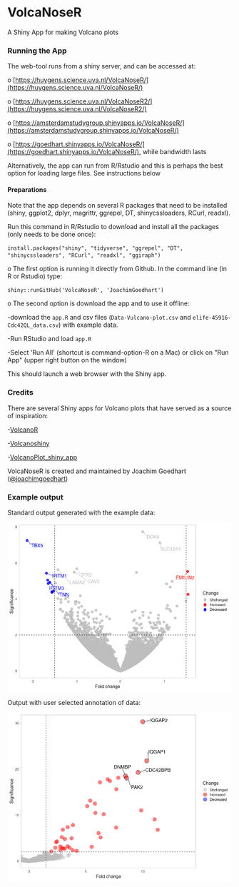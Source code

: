# VolcaNoseR
A Shiny App for making Volcano plots


### Running the App

The web-tool runs from a shiny server, and can be accessed at:

o [https://huygens.science.uva.nl/VolcaNoseR/](https://huygens.science.uva.nl/VolcaNoseR/)

o [https://huygens.science.uva.nl/VolcaNoseR2/](https://huygens.science.uva.nl/VolcaNoseR2/)

o [https://amsterdamstudygroup.shinyapps.io/VolcaNoseR/](https://amsterdamstudygroup.shinyapps.io/VolcaNoseR/)

o [https://goedhart.shinyapps.io/VolcaNoseR/](https://goedhart.shinyapps.io/VolcaNoseR/), while bandwidth lasts

Alternatively, the app can run from R/Rstudio and this is perhaps the best option for loading large files. See instructions below

#### Preparations
Note that the app depends on several R packages that need to be installed (shiny, ggplot2, dplyr, magrittr, ggrepel, DT, shinycssloaders, RCurl, readxl). 

Run this command in R/Rstudio to download and install all the packages (only needs to be done once):
```
install.packages("shiny", "tidyverse", "ggrepel", "DT", "shinycssloaders", "RCurl", "readxl", "ggiraph")
```
o The first option is running it directly from Github. In the command line (in R or Rstudio) type:
```
shiny::runGitHub('VolcaNoseR', 'JoachimGoedhart')
```
o The second option is download the app and to use it offline:

-download the `app.R` and csv files (`Data-Vulcano-plot.csv` and `elife-45916-Cdc42QL_data.csv`) with example data.

-Run RStudio and load `app.R`

-Select 'Run All' (shortcut is command-option-R on a Mac) or click on "Run App" (upper right button on the window)

This should launch a web browser with the Shiny app.


### Credits

There are several Shiny apps for Volcano plots that have served as a source of inspiration:

-[VolcanoR](https://github.com/vovalive/volcanoR)

-[Volcanoshiny](https://github.com/hardingnj/volcanoshiny)

-[VolcanoPlot_shiny_app](https://github.com/stemicha/VolcanoPlot_shiny_app)


VolcaNoseR is created and maintained by Joachim Goedhart ([@joachimgoedhart](https://twitter.com/joachimgoedhart))

### Example output

Standard output generated with the example data:

![alt text](https://github.com/JoachimGoedhart/VolcaNoseR/blob/master/VolcaNoseR_example1.png "Output")

Output with user selected annotation of data:

![alt text](https://github.com/JoachimGoedhart/VolcaNoseR/blob/master/VolcaNoseR_example2.png "Output")

